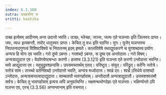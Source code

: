 ```yaml
---
index: 6.1.160
sutra: उच्छादीनां च
vritti: kashika

---
```

उच्छ इत्येवम् आदीनाम् अन्त उदात्तो भवति। उञ्छः, म्लेच्छः, जञ्जः, जल्पः एते घञन्ताः इति ञित्स्वरः प्राप्तः। जपः, व्यधः इत्यबन्तौ, तयोर् धातुस्वरः प्राप्तः। केचित् तु वधः इति पठन्ति। युगः। युजेर् घञन्तस्य निपातनादगुणत्वं विशिष्टविषये च निपातनम् इदम् इष्यते। कालविशेषे रथाद्युपकरणे च युगशब्दस्य प्रयोगः अन्यत्र हि योगः एव भवति। गरो दूष्ये ऽबन्तः। गरशब्दो ऽबन्तः, स दूष्य एव अन्तोदात्तः। गरो विषम्। अन्यत्राद्युदात्त एव। वेदवेगवेष्टबन्धाः करणो। हलश्च (3.3.121) इति घञन्ता एते करणो ऽन्तोदात्ता भवन्ति। भावे आद्युदात्ता एव। स्तुयुद्रुवश्छन्दसि। उपसमस्तार्थम् एतत्। परिष्टुत्। संयुत्। परिद्रुत्। वर्तनिः स्तोत्रे। स्तोत्रं साम। तत्स्थो वर्तनिशब्दो ऽन्तोदात्तो भवति, अन्यत्र मध्योदात्तः। श्वभ्रे दरः। श्वभ्रे ऽभिधेये दरशब्दो ऽन्तोदत्तः, अन्यत्राबन्तत्वादाद्युदात्तः। साम्बतापौ भावगर्हायाम्। अन्तोदातौ अन्यत्राद्युदात्तौ। उत्तमशश्वत्तमौ सर्वत्र। केचित् तु भावगर्हायाम् इत्यत्र अपि अनुवर्तयन्ति। भक्षमन्थभोगदेहाः एते घञन्ताः। भक्षिर्ण्यन्तो ऽपि घञन्त एव, एरच् (3.3.56) अण्यन्तानाम् इति वचनात्।